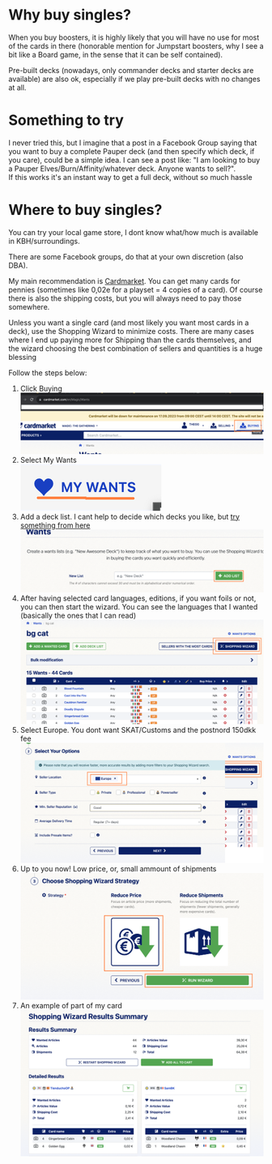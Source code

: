 # Why buy singles?
When you buy boosters, it is highly likely that you will have no use for most of the cards in there (honorable mention for Jumpstart boosters, why I see a bit like a Board game, in the sense that it can be self contained).  

Pre-built decks (nowadays, only commander decks and starter decks are available) are also ok, especially if we play pre-built decks with no changes at all.

# Something to try
I never tried this, but I imagine that a post in a Facebook Group saying that you want to buy a complete Pauper deck (and then specify which deck, if you care), could be a simple idea. I can see a post like: "I am looking to buy a Pauper Elves/Burn/Affinity/whatever deck. Anyone wants to sell?".  
If this works it's an instant way to get a full deck, without so much hassle

# Where to buy singles?
You can try your local game store, I dont know what/how much is available in KBH/surroundings.

There are some Facebook groups, do that at your own discretion (also DBA). 

My main recommendation is [Cardmarket](https://www.cardmarket.com/en/Magic). You can get many cards for pennies (sometimes like 0,02e for a playset = 4 copies of a card). Of course there is also the shipping costs, but you will always need to pay those somewhere. 

Unless you want a single card (and most likely you want most cards in a deck), use the Shopping Wizard to minimize costs. There are many cases where I end up paying more for Shipping than the cards themselves, and the wizard choosing the best combination of sellers and quantities is a huge blessing 

Follow the steps below:

1. Click Buying 
![Click Buying](images/singles/a.png)  
1. Select My Wants  
![Click My Wants](images/singles/b.png)  
1. Add a deck list. I cant help to decide which decks you like, but [try something from here](https://www.mtggoldfish.com/metagame/pauper#paper)    
![Add a Deck List](images/singles/c.png)  
1. After having selected card languages, editions, if you want foils or not, you can then start the wizard. You can see the languages that I wanted (basically the ones that I can read) ![Start the Shopping Wizard](images/singles/d.png)  
1. Select Europe. You dont want SKAT/Customs and the postnord 150dkk fee ![EU](images/singles/e.png)  
1. Up to you now! Low price, or, small ammount of shipments ![Click Buying](images/singles/f.png)  
1. An example of part of my card ![Click Buying](images/singles/g.png)